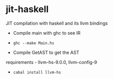 # jit-haskell
JIT compilation with haskell and its llvm bindings

* Compile main with ghc to see IR
* `ghc --make Main.hs`

* Compile GetAST to get the AST

requirements - llvm-hs-9.0.0, llvm-config-9

* `cabal install llvm-hs`
